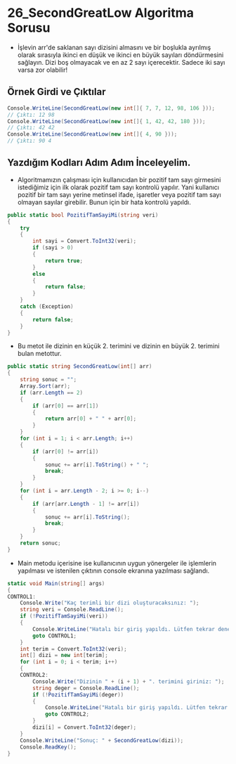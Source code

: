 # 26_SecondGreatLow Algoritma Sorusu

* İşlevin arr'de saklanan sayı dizisini almasını ve bir boşlukla ayrılmış olarak sırasıyla ikinci en düşük ve ikinci en büyük sayıları döndürmesini sağlayın. Dizi boş olmayacak ve en az 2 sayı içerecektir. Sadece iki sayı varsa zor olabilir!

## Örnek Girdi ve Çıktılar

~~~ C#
Console.WriteLine(SecondGreatLow(new int[]{ 7, 7, 12, 98, 106 }));
// Çıktı: 12 98
Console.WriteLine(SecondGreatLow(new int[]{ 1, 42, 42, 180 }));
// Çıktı: 42 42 
Console.WriteLine(SecondGreatLow(new int[]{ 4, 90 }));
// Çıktı: 90 4
~~~ 

## Yazdığım Kodları Adım Adım İnceleyelim.

* Algoritmamızın çalışması için kullanıcıdan bir pozitif tam sayı girmesini istediğimiz için ilk olarak pozitif tam sayı kontrolü yapılır. Yani kullanıcı pozitif bir tam sayı yerine metinsel ifade, işaretler veya pozitif tam sayı olmayan sayılar girebilir. Bunun için bir hata kontrolü yapıldı.

~~~ C#
public static bool PozitifTamSayiMi(string veri)
{
    try
    {
        int sayi = Convert.ToInt32(veri);
        if (sayi > 0)
        {
            return true;
        }
        else
        {
            return false;
        }
    }
    catch (Exception)
    {
        return false;
    }
}
~~~

* Bu metot ile dizinin en küçük 2. terimini ve dizinin en büyük 2. terimini bulan metottur.

~~~ C#
public static string SecondGreatLow(int[] arr)
{
    string sonuc = "";
    Array.Sort(arr);
    if (arr.Length == 2)
    {
        if (arr[0] == arr[1])
        {
            return arr[0] + " " + arr[0];
        }
    }
    for (int i = 1; i < arr.Length; i++)
    {
        if (arr[0] != arr[i])
        {
            sonuc += arr[i].ToString() + " ";
            break;
        }
    }
    for (int i = arr.Length - 2; i >= 0; i--)
    {
        if (arr[arr.Length - 1] != arr[i])
        {
            sonuc += arr[i].ToString();
            break;
        }
    }
    return sonuc;
}
~~~

* Main metodu içerisine ise kullanıcının uygun yönergeler ile işlemlerin yapılması ve istenilen çıktının console ekranına yazılması sağlandı.

~~~ C#
static void Main(string[] args)
{
CONTROL1:
    Console.Write("Kaç terimli bir dizi oluşturacaksınız: ");
    string veri = Console.ReadLine();
    if (!PozitifTamSayiMi(veri))
    {
        Console.WriteLine("Hatalı bir giriş yapıldı. Lütfen tekrar deneyiniz.");
        goto CONTROL1;
    }
    int terim = Convert.ToInt32(veri);
    int[] dizi = new int[terim];
    for (int i = 0; i < terim; i++)
    {
    CONTROL2:
        Console.Write("Dizinin " + (i + 1) + ". terimini giriniz: ");
        string deger = Console.ReadLine();
        if (!PozitifTamSayiMi(deger))
        {
            Console.WriteLine("Hatalı bir giriş yapıldı. Lütfen tekrar deneyiniz.");
            goto CONTROL2;
        }
        dizi[i] = Convert.ToInt32(deger);
    }
    Console.WriteLine("Sonuç: " + SecondGreatLow(dizi));
    Console.ReadKey();
}
~~~